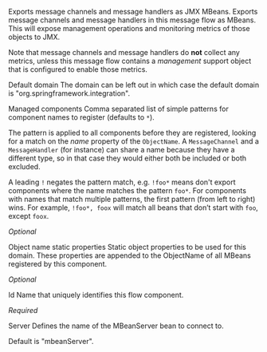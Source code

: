 
Exports message channels and message handlers as JMX MBeans.
Exports message channels and message handlers in this message flow as MBeans. This will expose management operations and monitoring metrics of those objects to JMX.

Note that message channels and message handlers do <b>not</b> collect any metrics, unless this message flow contains a <i>management</i> support object that is configured to enable those metrics.


Default domain
The domain can be left out in which case the default domain is "org.springframework.integration".


Managed components
Comma separated list of simple patterns for component names to register (defaults to <code>*</code>).

The pattern is applied to all components before they are registered, looking for a match on the <i>name</i> property of the <code>ObjectName</code>. A <code>MessageChannel</code> and a <code>MessageHandler</code> (for instance) can share a name because they have a different type, so in that case they would either both be included or both excluded.

A leading <code>!</code> negates the pattern match, e.g. <code>!foo*</code> means don't export components where the name matches the pattern <code>foo*</code>. For components with names that match multiple patterns, the first pattern (from left to right) wins. For example, <code>!foo*, foox</code> will match all beans that don’t start with <code>foo</code>, except <code>foox</code>.

<i>Optional</i>


Object name static properties
Static object properties to be used for this domain. These properties are appended to
 the ObjectName of all MBeans registered by this component.

<i>Optional</i>


Id
Name that uniquely identifies this flow component.

<i>Required</i>


Server
Defines the name of the MBeanServer bean to connect to.

Default is "mbeanServer".

